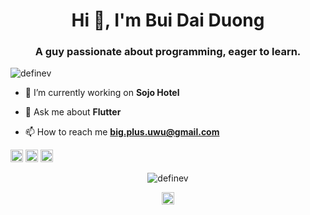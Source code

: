 <h1 align="center">Hi 👋, I'm Bui Dai Duong</h1>
<h3 align="center">A guy passionate about programming, eager to learn.</h3>
<p align="left"> <img src="https://komarev.com/ghpvc/?username=definev" alt="definev" /> </p>

- 🔭 I’m currently working on **Sojo Hotel**

- 💬 Ask me about **Flutter**

- 📫 How to reach me **big.plus.uwu@gmail.com**

<p align="left"><img src="https://konpa.github.io/devicon/devicon.git/icons/cplusplus/cplusplus-original.svg" alt="cplusplus" width="20" height="20"/> <img src="https://konpa.github.io/devicon/devicon.git/icons/nodejs/nodejs-original-wordmark.svg" alt="nodejs" width="20" height="20"/> <img src="https://cdn.jsdelivr.net/npm/simple-icons@3.1.0/icons/flutter.svg" alt="flutter" width="20" height="20"/></p><p align="center"> <img src="https://github-readme-stats.vercel.app/api?username=definev&show_icons=true" alt="definev" /> </p>

<p align="center">
<a href="https://fb.com/https://www.facebook.com/definev" target="blank"><img align="center" src="https://cdn.jsdelivr.net/npm/simple-icons@3.0.1/icons/facebook.svg" alt="https://www.facebook.com/definev" height="20" width="20" /></a>
</p>
